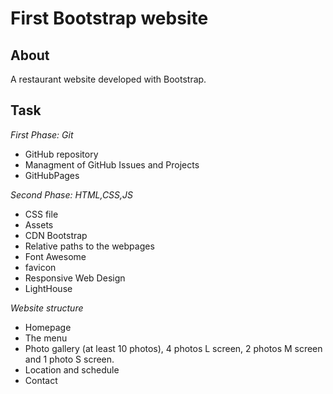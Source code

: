# First Bootstrap website 
## About  
A restaurant website developed with Bootstrap.  
## Task  
*First Phase: Git*  
* GitHub repository
* Managment of GitHub Issues and Projects  
* GitHubPages

*Second Phase: HTML,CSS,JS*  
* CSS file  
* Assets 
* CDN Bootstrap  
* Relative paths to the webpages  
* Font Awesome  
* favicon  
* Responsive Web Design  
* LightHouse  

*Website structure*  
* Homepage  
* The menu  
* Photo gallery (at least 10 photos), 4 photos L screen, 2 photos M screen and 1 photo S screen.  
* Location and schedule  
* Contact  

